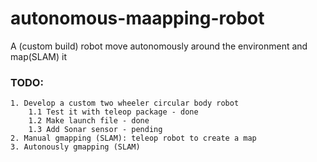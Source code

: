 # autonomous-maapping-robot
A (custom build) robot move autonomously around the environment and map(SLAM) it

### TODO:
    1. Develop a custom two wheeler circular body robot
        1.1 Test it with teleop package - done
        1.2 Make launch file - done
        1.3 Add Sonar sensor - pending
    2. Manual gmapping (SLAM): teleop robot to create a map
    3. Autonously gmapping (SLAM)
